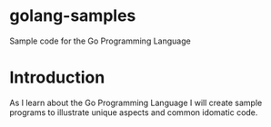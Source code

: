 golang-samples
==============

Sample code for the Go Programming Language

Introduction
============
As I learn about the Go Programming Language I will create sample programs to illustrate unique aspects and common idomatic code.
